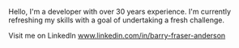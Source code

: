 Hello, I'm a developer with over 30 years experience.
I'm currently refreshing my skills with a goal of undertaking a fresh challenge.

Visit me on LinkedIn
www.linkedin.com/in/barry-fraser-anderson
